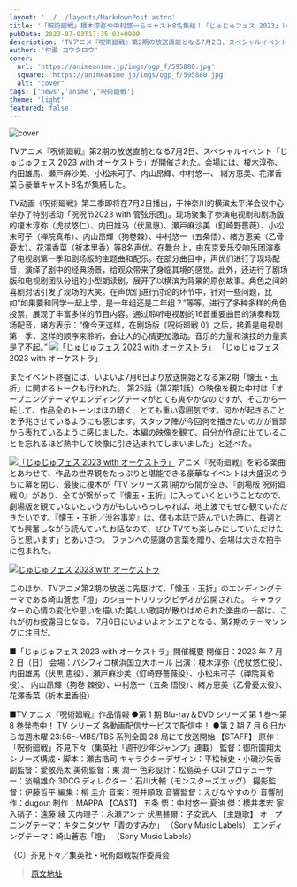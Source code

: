 ```yaml
---
layout: '../../layouts/MarkdownPost.astro'
title: '「呪術廻戦」榎木淳弥や中村悠一らキャスト8名集結！「じゅじゅフェス 2023」レポ 「懐玉・玉折」EDテーマの一部初お披露目も'
pubDate: 2023-07-03T17:35:03+0900
description: 'TVアニメ『呪術廻戦』第2期の放送直前となる7月2日、スペシャルイベント「じゅじゅフェス 2023 with オーケストラ」が開催された。会場には、榎木淳弥、内田雄馬、瀬戸麻沙美、小松未可子、内山昂輝、中村悠一、 緒方恵美、花澤香菜ら豪華キャスト8名が集結した。'
author: '仲瀬 コウタロウ'
cover:
  url: 'https://animeanime.jp/imgs/ogp_f/595880.jpg'
  square: 'https://animeanime.jp/imgs/ogp_f/595880.jpg'
  alt: "cover"
tags: ['news','anime','呪術廻戦']
theme: 'light'
featured: false
---
```


![cover](https://animeanime.jp/imgs/ogp_f/595880.jpg)

TVアニメ『呪術廻戦』第2期の放送直前となる7月2日、スペシャルイベント「じゅじゅフェス 2023 with オーケストラ」が開催された。会場には、榎木淳弥、内田雄馬、瀬戸麻沙美、小松未可子、内山昂輝、中村悠一、 緒方恵美、花澤香菜ら豪華キャスト8名が集結した。

TV动画《呪術廻戦》第二季即将在7月2日播出，于神奈川的横滨太平洋会议中心举办了特别活动「呪呪节2023 with 管弦乐团」。现场聚集了参演电视剧和剧场版的榎木淳弥（虎杖悠仁）、内田雄马（伏黑惠）、瀬戸麻沙美（釘崎野薔薇）、小松未可子（禅院真希）、内山昂輝（狗卷棘）、中村悠一（五条悟）、緒方恵美（乙骨憂太）、花澤香菜（祈本里香）等8名声优。在舞台上，由东京爱乐交响乐团演奏了电视剧第一季和剧场版的主题曲和配乐。在部分曲目中，声优们进行了现场配音，演绎了剧中的经典场景，给观众带来了身临其境的感觉。此外，还进行了剧场版和电视剧团队分组的小型朗读剧，展开了以横滨为背景的原创故事。角色之间的喜剧对话引发了现场的大笑。在声优们进行讨论的环节中，针对一些问题，比如“如果要和同学一起上学，是一年组还是二年组？”等等，进行了多种多样的角色投票，展现了丰富多样的节目内容。通过聆听电视剧的16首重要曲目的演奏和现场配音，緒方表示：“像今天这样，在剧场版《呪術廻戦 0》之后，接着是电视剧第一季，这样的顺序来聆听，会让人的心情更加激动。音乐的力量和演技的力量真是了不起。”
[![「じゅじゅフェス 2023 with オーケストラ」](https://animeanime.jp/imgs/zoom/595891.jpg)](https://animeanime.jp/imgs/zoom/595891.jpg)
「じゅじゅフェス 2023 with オーケストラ」

またイベント終盤には、いよいよ7月6日より放送開始となる第2期「懐玉・玉折」に関するトークも行われた。 
第25話（第2期1話）の映像を観た中村は「オープニングテーマやエンディングテーマがとても爽やかなのですが、そこから一転して、作品全のトーンはほの暗く、とても重い雰囲気です。何かが起きることを予兆させているようにも感じます。スタッフ陣が今回何を描きたいのかが冒頭から表れているように感じました。本編の映像を観て、自分が作品に出ていることを忘れるほど熱中して映像に引き込まれてしまいました」と述べた。 

[![「じゅじゅフェス 2023 with オーケストラ」](https://animeanime.jp/imgs/zoom/595886.jpg)](https://animeanime.jp/imgs/zoom/595886.jpg)
アニメ『呪術廻戦』を彩る楽曲とあわせて、作品の世界観をたっぷりと堪能できる豪華なイベントは大盛況のうちに幕を閉じ、最後に榎木が「TV シリーズ第1期から間が空き、『劇場版 呪術廻戦 0』があり、全てが繋がって『懐玉・玉折』に入っていくということなので、劇場版を観ていないという方がもしいらっしゃれば、地上波でもぜひ観ていただきたいです。『懐玉・玉折／渋谷事変』は、僕も本誌で読んでいた時に、毎週とても興奮しながら読んでいたお話なので、ぜひ TVでも楽しみにしていただけたらと思います」とあいさつ。 ファンへの感謝の言葉を贈り、会場は大きな拍手に包まれた。 

[![じゅじゅフェス 2023 with オーケストラ](https://www.youtube.com/embed/-DVSRiBzWu8?rel=0)](https://www.youtube.com/embed/-DVSRiBzWu8?rel=0)

このほか、TVアニメ第2期の放送に先駆けて、「懐玉・玉折」のエンディングテーマである崎山蒼志「燈」のショートリリックビデオが公開された。 キャラクターの心情の変化や思いを描いた美しい歌詞が散りばめられた楽曲の一部は、これが初お披露目となる。 7月6日にいよいよオンエアとなる、第2期のテーマソングに注目だ。 

■「じゅじゅフェス 2023 with オーケストラ」開催概要
開催日：2023 年 7 月 2 日（日）
会場：パシフィコ横浜国立大ホール
出演：榎木淳弥（虎杖悠仁役）、内田雄馬（伏黒 恵役）、瀬戸麻沙美（釘崎野薔薇役）、小松未可子（禪院真希役）、 内山昂輝（狗巻 棘役）、中村悠一（五条 悟役）、緒方恵美（乙骨憂太役）、花澤香菜（祈本里香役）

■TV アニメ『呪術廻戦』作品情報
●第 1 期
Blu-ray＆DVD シリーズ 第 1 巻～第 8 巻発売中！ 
TV シリーズ 各動画配信サービスで配信中！ 
●第 2 期
7 月 6 日から毎週木曜 23:56～MBS/TBS 系列全国 28 局にて放送開始
【STAFF】
原作：「呪術廻戦」芥見下々（集英社「週刊少年ジャンプ」連載）
監督：御所園翔太
シリーズ構成・脚本：瀬古浩司
キャラクターデザイン：平松禎史・小磯沙矢香
副監督：愛敬亮太
美術監督：東 潤一
色彩設計：松島英子
CGI プロデューサー：淡輪雄介
3DCG ディレクター：石川大輔（モンスターズエッグ）
撮影監督：伊藤哲平
編集：柳 圭介
音楽：照井順政
音響監督：えびなやすのり
音響制作：dugout
制作：MAPPA
【CAST】
五条 悟：中村悠一 夏油 傑：櫻井孝宏
家入硝子：遠藤 綾
天内理子：永瀬アンナ
伏黒甚爾：子安武人
【主題歌】
オープニングテーマ：キタニタツヤ「青のすみか」 （Sony Music Labels）
エンディングテーマ：崎山蒼志「燈」 （Sony Music Labels）

（C）芥見下々／集英社・呪術廻戦製作委員会

>[原文地址](https://animeanime.jp/article/2023/07/03/78325.html)  